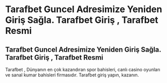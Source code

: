 # Tarafbet Guncel Adresimize Yeniden Giriş Sağla. Tarafbet Giriş , Tarafbet Resmi
## Tarafbet Guncel Adresimize Yeniden Giriş Sağla. Tarafbet Giriş , Tarafbet Resmi
Tarafbet , Dünyanın en çok kazandıran spor bahisleri, canlı casino oyunları ve sanal kumar bahisleri firmasıdır. Tarafbet giriş yapın, kazanın.
